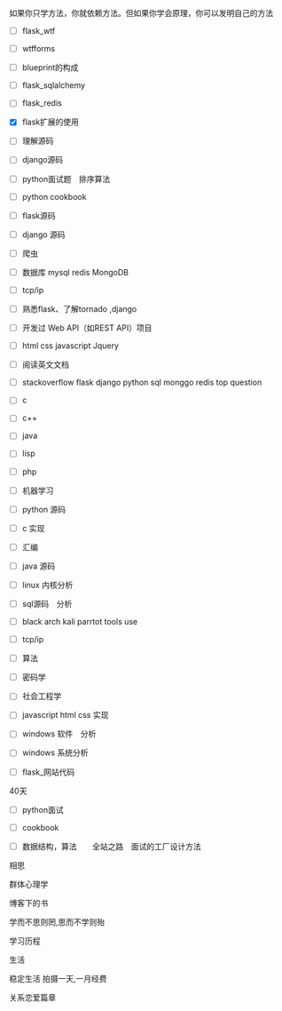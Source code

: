如果你只学方法，你就依赖方法。但如果你学会原理，你可以发明自己的方法



- [ ] flask_wtf
- [ ] wtfforms
- [ ] blueprint的构成
- [ ] flask_sqlalchemy
- [ ] flask_redis
- [x] flask扩展的使用
- [ ] 理解源码
- [ ] django源码
- [ ] python面试题　排序算法
- [ ] python cookbook
- [ ] flask源码
- [ ] django 源码
- [ ] 爬虫
- [ ] 数据库 mysql redis  MongoDB
- [ ] tcp/ip
- [ ] 熟悉flask、了解tornado ,django
- [ ] 开发过 Web API（如REST API）项目
- [ ] html css javascript Jquery
- [ ] 阅读英文文档
- [ ] stackoverflow flask django python sql monggo redis top question


- [ ] c
- [ ] c++
- [ ] java
- [ ] lisp
- [ ] php
- [ ] 机器学习
- [ ] python 源码
- [ ] c 实现
- [ ] 汇编
- [ ] java 源码
- [ ] linux 内核分析
- [ ] sql源码　分析
- [ ] black arch kali parrtot tools use
- [ ] tcp/ip
- [ ] 算法
- [ ] 密码学
- [ ] 社会工程学
- [ ] javascript html css 实现　
- [ ] windows 软件　分析
- [ ] windows 系统分析
- [ ] flask_网站代码

40天


- [ ] python面试
- [ ] cookbook
- [ ] 数据结构，算法　　全站之路　面试的工厂设计方法



相思

群体心理学

博客下的书



学而不思则罔,思而不学则殆

学习历程

生活



稳定生活 拍摄一天,一月经费



关系恋爱篇章







